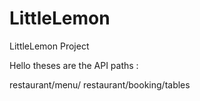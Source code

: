 # LittleLemon

LittleLemon Project

Hello
theses are the API paths :

restaurant/menu/
restaurant/booking/tables
